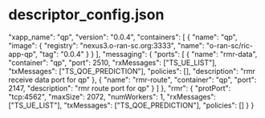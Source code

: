 # descriptor_config.json
 "xapp_name": "qp",
        "version": "0.0.4",
        "containers": [
            {
                "name": "qp",
                "image": {
                    "registry": "nexus3.o-ran-sc.org:3333",
                    "name": "o-ran-sc/ric-app-qp",
                    "tag": "0.0.4"
                }
            }
        ],
        "messaging": {
            "ports": [
                {
                    "name": "rmr-data",
                    "container": "qp",
                    "port": 2510,
                    "rxMessages": ["TS_UE_LIST"],
                    "txMessages": ["TS_QOE_PREDICTION"],
                    "policies": [],
                    "description": "rmr receive data port for qp"
                },
                {
                    "name": "rmr-route",
                    "container": "qp",
                    "port": 2147,
                    "description": "rmr route port for qp"
                }
            ]
        },
        "rmr": {
            "protPort": "tcp:4562",
            "maxSize": 2072,
            "numWorkers": 1,
            "rxMessages": ["TS_UE_LIST"],
            "txMessages": ["TS_QOE_PREDICTION"],
            "policies": []
        }
}

